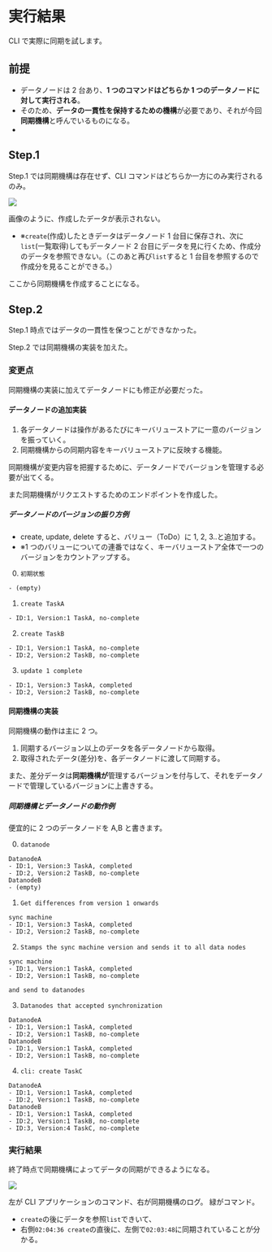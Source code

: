 # 実行結果

CLI で実際に同期を試します。

## 前提

- データノードは 2 台あり、**1 つのコマンドはどちらか 1 つのデータノードに対して実行される**。
- そのため、**データの一貫性を保持するための機構**が必要であり、それが今回**同期機構**と呼んでいるものになる。
-

## Step.1

Step.1 では同期機構は存在せず、CLI コマンドはどちらか一方にのみ実行されるのみ。

<image src="./public/step1.png" />

画像のように、作成したデータが表示されない。

- ※`create`(作成)したときデータはデータノード 1 台目に保存され、次に`list`(一覧取得)してもデータノード 2 台目にデータを見に行くため、作成分のデータを参照できない。（このあと再び`list`すると 1 台目を参照するので作成分を見ることができる。）

ここから同期機構を作成することになる。

## Step.2

Step.1 時点ではデータの一貫性を保つことができなかった。

Step.2 では同期機構の実装を加えた。

### 変更点

同期機構の実装に加えてデータノードにも修正が必要だった。

#### データノードの追加実装

1. 各データノードは操作があるたびにキーバリューストアに一意のバージョンを振っていく。
2. 同期機構からの同期内容をキーバリューストアに反映する機能。

同期機構が変更内容を把握するために、データノードでバージョンを管理する必要が出てくる。

また同期機構がリクエストするためのエンドポイントを作成した。

##### データノードのバージョンの振り方例

- create, update, delete すると、バリュー（ToDo）に 1, 2, 3..と追加する。
- ※1 つのバリューについての連番ではなく、キーバリューストア全体で一つのバージョンをカウントアップする。

0. `初期状態`

```
- (empty)
```

1.  `create TaskA`

```
- ID:1, Version:1 TaskA, no-complete
```

2.  `create TaskB`

```
- ID:1, Version:1 TaskA, no-complete
- ID:2, Version:2 TaskB, no-complete
```

3.  `update 1 complete`

```
- ID:1, Version:3 TaskA, completed
- ID:2, Version:2 TaskB, no-complete
```

#### 同期機構の実装

同期機構の動作は主に 2 つ。

1. 同期するバージョン以上のデータを各データノードから取得。
2. 取得されたデータ(差分)を、各データノードに渡して同期する。

また、差分データは**同期機構が**管理するバージョンを付与して、それをデータノードで管理しているバージョンに上書きする。

##### 同期機構とデータノードの動作例

便宜的に 2 つのデータノードを A,B と書きます。

0. `datanode`

```
DatanodeA
- ID:1, Version:3 TaskA, completed
- ID:2, Version:2 TaskB, no-complete
DatanodeB
- (empty)
```

1. `Get differences from version 1 onwards`

```
sync machine
- ID:1, Version:3 TaskA, completed
- ID:2, Version:2 TaskB, no-complete
```

2. `Stamps the sync machine version and sends it to all data nodes`

```
sync machine
- ID:1, Version:1 TaskA, completed
- ID:2, Version:1 TaskB, no-complete

and send to datanodes
```

3. `Datanodes that accepted synchronization`

```
DatanodeA
- ID:1, Version:1 TaskA, completed
- ID:2, Version:1 TaskB, no-complete
DatanodeB
- ID:1, Version:1 TaskA, completed
- ID:2, Version:1 TaskB, no-complete
```

4. `cli: create TaskC`

```
DatanodeA
- ID:1, Version:1 TaskA, completed
- ID:2, Version:1 TaskB, no-complete
DatanodeB
- ID:1, Version:1 TaskA, completed
- ID:2, Version:1 TaskB, no-complete
- ID:3, Version:4 TaskC, no-complete
```

### 実行結果

終了時点で同期機構によってデータの同期ができるようになる。

<image src="./public/step2_success.png" />

左が CLI アプリケーションのコマンド、右が同期機構のログ。
緑がコマンド。

- `create`の後にデータを参照`list`できいて、
- 右側`02:04:36 create`の直後に、左側で`02:03:48`に同期されていることが分かる。
